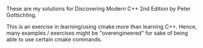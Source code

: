 These are my solutions for Discovering Modern C++ 2nd Edition by Peter 
Gottschling.

This is an exercise in learning/using cmake more than learning C++.
Hence, many examples / exercises might be "overengineered" for sake of 
being able to use certain cmake commands.
